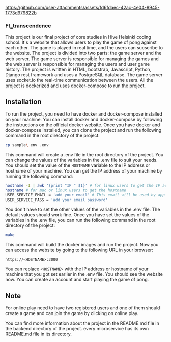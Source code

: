 


https://github.com/user-attachments/assets/fd6fdaec-42ac-4e04-8945-1773d979822b


### Ft_transcendence
This project is our final project of core studies in Hive Helsinki coding school. It's a website that allows users to play the game of pong against each other. The game is played in real time, and the users can sucscribe to the website. The project is divided into two parts: the game server and the web server. The game server is responsible for managing the games and the web server is responsible for managing the users and user game history. The project is written in HTML, bootstrap, Javascript, Python, Django rest framework and uses a PostgreSQL database. The game server uses socket.io the real-time communication between the users.
All the project is dockerized and uses docker-compose to run the project.

## Installation
To run the project, you need to have docker and docker-compose installed on your machine. You can install docker and docker-compose by following the instructions on the official docker website. Once you have docker and docker-compose installed, you can clone the project and run the following command in the root directory of the project:
```bash
cp sample\ env .env
```
This command will create a .env file in the root directory of the project. You can change the values of the variables in the .env file to suit your needs.
You should set the value of the `HOSTNAME` variable to the IP address or hostname of your machine. You can get the IP address of your machine by running the following command:
```bash
hostname -I | awk '{print "IP " $1}' # for linux users to get the IP address 
hostname # for mac or linux users to get the hostname
USER_SERVICE_EMAIL = 'add your email' # This email will be used by app to send otp to the user email
USER_SERVICE_PASS = 'add your email password'
```
You don't have to set the other values of the variables in the .env file. The default values should work fine. Once you have set the values of the variables in the .env file, you can run the following command in the root directory of the project:
```bash
make
```
This command will build the docker images and run the project. 
Now you can access the website by going to the following URL in your browser:
```
https://<HOSTNAME>:3000
```
You can replace `<HOSTNAME>` with the IP address or hostname of your machine that you got set earlier in the .env file. You should see the website now. You can create an account and start playing the game of pong.
## Note
For online play need to have two registered users and one of them should create a game and can join the game by clicking on online play.

You can find more information about the project in the README.md file in the backend directory of the project. every microservice has its own README.md file in its directory.
